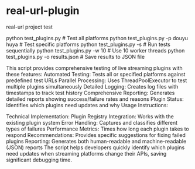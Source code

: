 # real-url-plugin
real-url project test

python test_plugins.py                   # Test all platforms
python test_plugins.py -p douyu huya     # Test specific platforms
python test_plugins.py -s                # Run tests sequentially
python test_plugins.py -w 10             # Use 10 worker threads
python test_plugins.py -o results.json   # Save results to JSON file

This script provides comprehensive testing of live streaming plugins with these features:
Automated Testing: Tests all or specified platforms against predefined test URLs
Parallel Processing: Uses ThreadPoolExecutor to test multiple plugins simultaneously
Detailed Logging: Creates log files with timestamps to track test history
Comprehensive Reporting: Generates detailed reports showing success/failure rates and reasons
Plugin Status: Identifies which plugins need updates and why
Usage Instructions:

Technical Implementation:
Plugin Registry Integration: Works with the existing plugin system
Error Handling: Captures and classifies different types of failures
Performance Metrics: Times how long each plugin takes to respond
Recommendations: Provides specific suggestions for fixing failed plugins
Reporting: Generates both human-readable and machine-readable (JSON) reports
The script helps developers quickly identify which plugins need updates when streaming platforms change their APIs, saving significant debugging time.